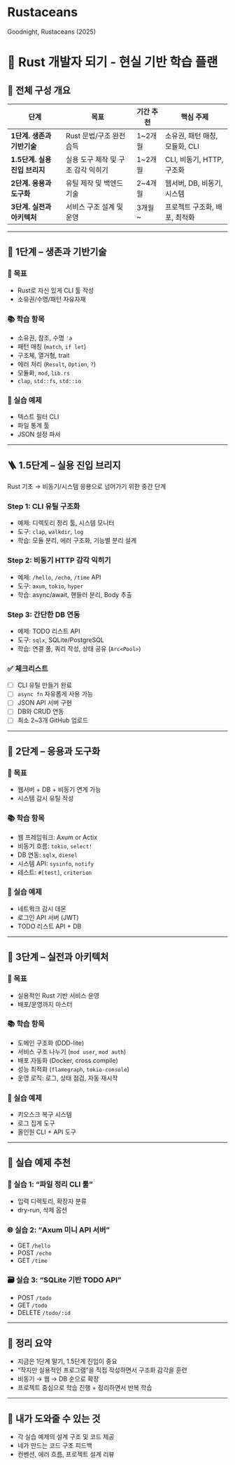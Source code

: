 # Rustaceans
Goodnight, Rustaceans (2025)
# 🦀 Rust 개발자 되기 - 현실 기반 학습 플랜

## 🚩 전체 구성 개요

| 단계 | 목표 | 기간 추천 | 핵심 주제 |
|------|------|------------|------------|
| **1단계. 생존과 기반기술** | Rust 문법/구조 완전 습득 | 1~2개월 | 소유권, 패턴 매칭, 모듈화, CLI |
| **1.5단계. 실용 진입 브리지** | 실용 도구 제작 및 구조 감각 익히기 | 1~2개월 | CLI, 비동기, HTTP, 구조화 |
| **2단계. 응용과 도구화** | 유틸 제작 및 백엔드 기술 | 2~4개월 | 웹서버, DB, 비동기, 시스템 |
| **3단계. 실전과 아키텍처** | 서비스 구조 설계 및 운영 | 3개월~ | 프로젝트 구조화, 배포, 최적화 |

---

## 🧱 1단계 – 생존과 기반기술

### 🎯 목표
- Rust로 자신 있게 CLI 툴 작성
- 소유권/수명/패턴 자유자재

### 📚 학습 항목
- 소유권, 참조, 수명 `'a`
- 패턴 매칭 (`match`, `if let`)
- 구조체, 열거형, trait
- 에러 처리 (`Result`, `Option`, `?`)
- 모듈화, `mod`, `lib.rs`
- `clap`, `std::fs`, `std::io`

### 🧪 실습 예제
- 텍스트 필터 CLI
- 파일 통계 툴
- JSON 설정 파서

---

## 🪜 1.5단계 – 실용 진입 브리지

Rust 기초 → 비동기/시스템 응용으로 넘어가기 위한 중간 단계

### Step 1: CLI 유틸 구조화
- 예제: 디렉토리 정리 툴, 시스템 모니터
- 도구: `clap`, `walkdir`, `log`
- 학습: 모듈 분리, 에러 구조화, 기능별 분리 설계

### Step 2: 비동기 HTTP 감각 익히기
- 예제: `/hello`, `/echo`, `/time` API
- 도구: `axum`, `tokio`, `hyper`
- 학습: async/await, 핸들러 분리, Body 추출

### Step 3: 간단한 DB 연동
- 예제: TODO 리스트 API
- 도구: `sqlx`, SQLite/PostgreSQL
- 학습: 연결 풀, 쿼리 작성, 상태 공유 (`Arc<Pool>`)

### ✅ 체크리스트
- [ ] CLI 유틸 만들기 완료
- [ ] `async fn` 자유롭게 사용 가능
- [ ] JSON API 서버 구현
- [ ] DB와 CRUD 연동
- [ ] 최소 2~3개 GitHub 업로드

---

## 🔹 2단계 – 응용과 도구화

### 🎯 목표
- 웹서버 + DB + 비동기 연계 가능
- 시스템 감시 유틸 작성

### 📚 학습 항목
- 웹 프레임워크: Axum or Actix
- 비동기 흐름: `tokio`, `select!`
- DB 연동: `sqlx`, `diesel`
- 시스템 API: `sysinfo`, `notify`
- 테스트: `#[test]`, `criterion`

### 🧪 실습 예제
- 네트워크 감시 데몬
- 로그인 API 서버 (JWT)
- TODO 리스트 API + DB

---

## 🔺 3단계 – 실전과 아키텍처

### 🎯 목표
- 실용적인 Rust 기반 서비스 운영
- 배포/운영까지 마스터

### 📚 학습 항목
- 도메인 구조화 (DDD-lite)
- 서비스 구조 나누기 (`mod user`, `mod auth`)
- 배포 자동화 (Docker, cross compile)
- 성능 최적화 (`flamegraph`, `tokio-console`)
- 운영 로직: 로그, 상태 점검, 자동 재시작

### 🧪 실습 예제
- 키오스크 복구 시스템
- 로그 집계 도구
- 올인원 CLI + API 도구

---

## 📁 실습 예제 추천

### 📁 실습 1: “파일 정리 CLI 툴”
- 입력 디렉토리, 확장자 분류
- dry-run, 삭제 옵션

### 🌐 실습 2: “Axum 미니 API 서버”
- GET `/hello`
- POST `/echo`
- GET `/time`

### 🗃️ 실습 3: “SQLite 기반 TODO API”
- POST `/todo`
- GET `/todo`
- DELETE `/todo/:id`

---

## 📌 정리 요약

- 지금은 1단계 말기, 1.5단계 진입이 중요
- “작지만 실용적인 프로그램”을 직접 작성하면서 구조화 감각을 훈련
- 비동기 → 웹 → DB 순으로 확장
- 프로젝트 중심으로 학습 진행 + 정리하면서 반복 학습

---

## 🧠 내가 도와줄 수 있는 것

- 각 실습 예제의 설계 구조 및 코드 제공
- 네가 만드는 코드 구조 피드백
- 컨벤션, 에러 흐름, 프로젝트 설계 리뷰
